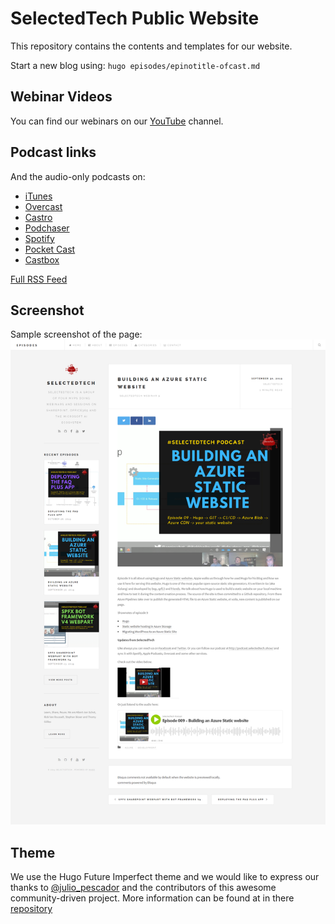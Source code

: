 # SelectedTech Public Website

This repository contains the contents and templates for our website.

Start a new blog using: `hugo episodes/epinotitle-ofcast.md`

## Webinar Videos

You can find our webinars on our [YouTube](https://www.youtube.com/channel/UC06iQ_SyfdKsveFmKwFtC4Q) channel.

## Podcast links

And the audio-only podcasts on:

- [iTunes](https://podcasts.apple.com/at/podcast/selectedtech-podcast/id1474533334)
- [Overcast](https://overcast.fm/itunes1474533334)
- [Castro](https://castro.fm/itunes/1474533334)
- [Podchaser](https://www.podchaser.com/f/pod/1474533334)
- [Spotify](https://open.spotify.com/show/42mxplGxcb39m5jmFrGV9U)
- [Pocket Cast](http://pca.st/itunes/1474533334)
- [Castbox](http://castbox.fm/vic/1474533334?ref=buzzsprout)

[Full RSS Feed](https://feeds.buzzsprout.com/482989.rss)

## Screenshot

Sample screenshot of the page:
![SelectedTech Website](SelectedTechWebsite.png)

## Theme

We use the Hugo Future Imperfect theme and we would like to express our thanks to [@julio_pescador](https://twitter.com/julio_pescador) and the contributors of this awesome community-driven project. More information can be found at in there [repository](https://github.com/jpescador/hugo-future-imperfect)
